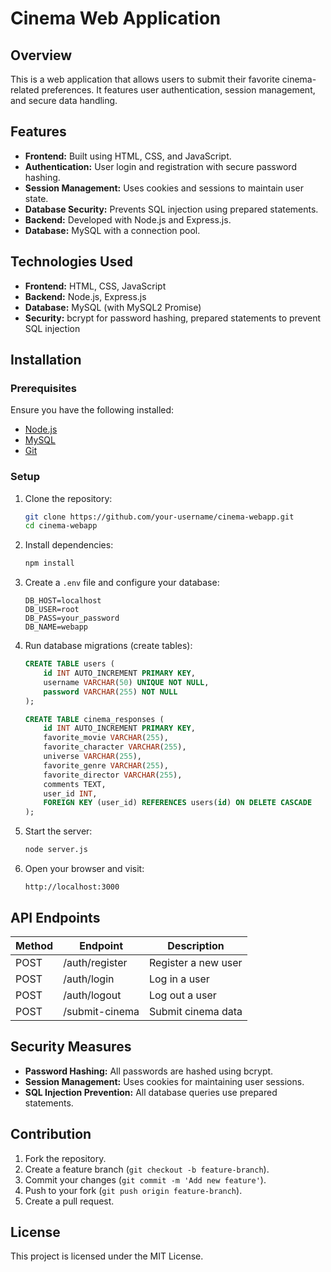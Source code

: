 # Cinema Web Application

## Overview
This is a web application that allows users to submit their favorite cinema-related preferences. It features user authentication, session management, and secure data handling.

## Features
- **Frontend:** Built using HTML, CSS, and JavaScript.
- **Authentication:** User login and registration with secure password hashing.
- **Session Management:** Uses cookies and sessions to maintain user state.
- **Database Security:** Prevents SQL injection using prepared statements.
- **Backend:** Developed with Node.js and Express.js.
- **Database:** MySQL with a connection pool.

## Technologies Used
- **Frontend:** HTML, CSS, JavaScript
- **Backend:** Node.js, Express.js
- **Database:** MySQL (with MySQL2 Promise)
- **Security:** bcrypt for password hashing, prepared statements to prevent SQL injection

## Installation
### Prerequisites
Ensure you have the following installed:
- [Node.js](https://nodejs.org/)
- [MySQL](https://www.mysql.com/)
- [Git](https://git-scm.com/)

### Setup
1. Clone the repository:
   ```bash
   git clone https://github.com/your-username/cinema-webapp.git
   cd cinema-webapp
   ```

2. Install dependencies:
   ```bash
   npm install
   ```

3. Create a `.env` file and configure your database:
   ```env
   DB_HOST=localhost
   DB_USER=root
   DB_PASS=your_password
   DB_NAME=webapp
   ```

4. Run database migrations (create tables):
   ```sql
   CREATE TABLE users (
       id INT AUTO_INCREMENT PRIMARY KEY,
       username VARCHAR(50) UNIQUE NOT NULL,
       password VARCHAR(255) NOT NULL
   );
   
   CREATE TABLE cinema_responses (
       id INT AUTO_INCREMENT PRIMARY KEY,
       favorite_movie VARCHAR(255),
       favorite_character VARCHAR(255),
       universe VARCHAR(255),
       favorite_genre VARCHAR(255),
       favorite_director VARCHAR(255),
       comments TEXT,
       user_id INT,
       FOREIGN KEY (user_id) REFERENCES users(id) ON DELETE CASCADE
   );
   ```

5. Start the server:
   ```bash
   node server.js
   ```

6. Open your browser and visit:
   ```
   http://localhost:3000
   ```

## API Endpoints
| Method | Endpoint         | Description           |
|--------|----------------|-----------------------|
| POST   | /auth/register | Register a new user  |
| POST   | /auth/login    | Log in a user        |
| POST   | /auth/logout   | Log out a user       |
| POST   | /submit-cinema | Submit cinema data   |

## Security Measures
- **Password Hashing:** All passwords are hashed using bcrypt.
- **Session Management:** Uses cookies for maintaining user sessions.
- **SQL Injection Prevention:** All database queries use prepared statements.

## Contribution
1. Fork the repository.
2. Create a feature branch (`git checkout -b feature-branch`).
3. Commit your changes (`git commit -m 'Add new feature'`).
4. Push to your fork (`git push origin feature-branch`).
5. Create a pull request.

## License
This project is licensed under the MIT License.
